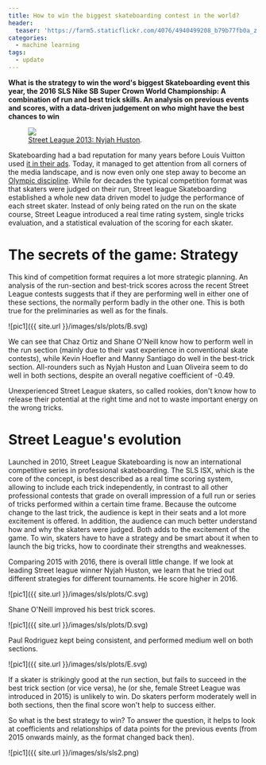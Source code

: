 ```yaml
---
title: How to win the biggest skateboarding contest in the world?
header:
  teaser: 'https://farm5.staticflickr.com/4076/4940499208_b79b77fb0a_z.jpg'
categories:
  - machine learning
tags:
  - update
---
```


**What is the strategy to win the word's biggest Skateboarding event this year, the 2016 SLS Nike SB Super Crown World Championship: A combination of run and best trick skills. An analysis on previous events and scores, with a data-driven judgement on who might have the best chances to win**

<figure>
  <a href="https://i.ytimg.com/vi/pzwT6lQ0sHE/maxresdefault.jpg">
  <img src="https://i.ytimg.com/vi/pzwT6lQ0sHE/maxresdefault.jpg">
</a>
  <figcaption><a href="https://i.ytimg.com/vi/pzwT6lQ0sHE/maxresdefault.jpg" title="Street League 2013: Nyjah Huston">Street League 2013: Nyjah Huston</a>.</figcaption>
</figure>

Skateboarding had a bad reputation for many years before Louis Vuitton used [it in their ads](https://www.youtube.com/watch?v=GWydT-BNbQo). Today, it managed to get attention from all corners of the media landscape, and is now even only one step away to become an [Olympic discipline](http://theridechannel.com/news/2016/06/skateboarding-olympics-tokyo-2020). While for decades the typical competition format was that skaters were judged on their run, Street league Skateboarding established a whole new data driven model to judge the performance of each street skater. Instead of only being rated on the run on the skate course, Street League introduced a real time rating system, single tricks evaluation, and a statistical evaluation of the scoring for each skater.

# The secrets of the game: Strategy

This kind of competition format requires a lot more strategic planning. An analysis of the run-section and best-trick scores across the recent Street League contests suggests that if they are performing well in either one of these sections, the normally perform badly in the other one. This is both true for the preliminaries as well as for the finals.

![pic1]({{ site.url }}/images/sls/plots/B.svg)

We can see that Chaz Ortiz and Shane O'Neill know how to perform well in the run section (mainly due to their vast experience in conventional skate contests), while Kevin Hoefler and Manny Santiago do well in the best-trick section. All-rounders such as Nyjah Huston and Luan Oliveira seem to do well in both sections, despite an overall negative coefficient of -0.49.

Unexperienced Street League skaters, so called rookies, don't know how to release their potential at the right time and not to waste important energy on the wrong tricks.

# Street League's evolution

Launched in 2010, Street League Skateboarding is now an international competitive series in professional skateboarding. The SLS ISX, which is the core of the concept, is best described as a real time scoring system, allowing to include each trick independently, in contrast to all other professional contests that grade on overall impression of a full run or series of tricks performed within a certain time frame. Because the outcome change to the last trick, the audience is kept in their seats and a lot more excitement is offered. In addition, the audience can much better understand how and why the skaters were judged. Both adds to the excitement of the game. To win, skaters have to have a strategy and be smart about it when to launch the big tricks, how to coordinate their strengths and weaknesses.

Comparing 2015 with 2016, there is overall little change. If we look at leading Street league winner Nyjah Huston, we learn that he tried out different strategies for different tournaments. He score higher in 2016.

![pic1]({{ site.url }}/images/sls/plots/C.svg)

Shane O'Neill improved his best trick scores.

![pic1]({{ site.url }}/images/sls/plots/D.svg)

Paul Rodriguez kept being consistent, and performed medium well on both sections.

![pic1]({{ site.url }}/images/sls/plots/E.svg)

If a skater is strikingly good at the run section, but fails to succeed in the best trick section (or vice versa), he (or she, female Street League was introduced in 2015) is unlikely to win. Do skaters perform moderately well in both sections, then the final score won't help to success either.

So what is the best strategy to win? To answer the question, it helps to look at coefficients and relationships of data points for the previous events (from 2015 onwards mainly, as the format changed back then).

![pic1]({{ site.url }}/images/sls/sls2.png)
